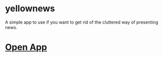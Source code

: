 # yellownews

A simple app to use if you want to get rid of the cluttered way of presenting news.

# [Open App](https://yellownews.herokuapp.com/)
